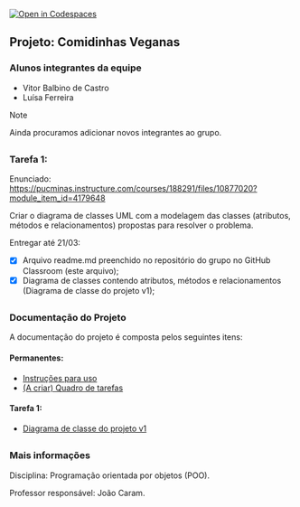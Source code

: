 [![Open in Codespaces](https://classroom.github.com/assets/launch-codespace-7f7980b617ed060a017424585567c406b6ee15c891e84e1186181d67ecf80aa0.svg)](https://classroom.github.com/open-in-codespaces?assignment_repo_id=14375566)
## Projeto: Comidinhas Veganas

### Alunos integrantes da equipe

* Vitor Balbino de Castro
* Luísa Ferreira
  
<!-- Remover quando o grupo fechar -->
> [!NOTE] 
> Ainda procuramos adicionar novos integrantes ao grupo.

##
### Tarefa 1:
Enunciado: https://pucminas.instructure.com/courses/188291/files/10877020?module_item_id=4179648

Criar o diagrama de classes UML com a modelagem das classes (atributos, métodos e relacionamentos)
propostas para resolver o problema.

Entregar até 21/03:
- [x] Arquivo readme.md preenchido no repositório do grupo no GitHub Classroom (este arquivo);
- [x] Diagrama de classes contendo atributos, métodos e relacionamentos (Diagrama de classe do projeto v1);

##
### Documentação do Projeto

<!-- Em links, usar %20 como [space] -->

A documentação do projeto é composta pelos seguintes itens: 

#### Permanentes:
 - [Instruções para uso](/docs/instrucoes.md)
 - [(A criar) Quadro de tarefas]() 

#### Tarefa 1:
 - [Diagrama de classe do projeto v1](/docs/Tarefa+1/Classe%20UML%20-%20Projeto%20Comidinhas%20Veganas%20-%20Tarefa%201.jpg)

##
### Mais informações
Disciplina: Programação orientada por objetos (POO).


Professor responsável: João Caram.
